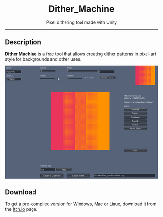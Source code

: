 <h1 align="center">Dither_Machine</h1>

<p align="center">Pixel dithering tool made with Unity</p>

---

## Description

**Dither Machine** is a free tool that allows creating dither patterns in pixel-art style for backgrounds and other uses. 

<p align="center"><img src="test.gif"></p>

## Download

To get a pre-compiled version for Windows, Mac or Linux, download it from the [Itch.io](https://lunarlabs.itch.io/dither-machine) page.

